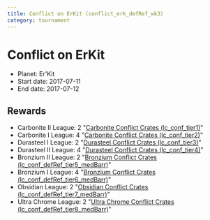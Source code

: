 ```yaml
---
title: Conflict on ErKit (conflict_erk_defRef_wk3)
category: tournament
---
```

# Conflict on ErKit

  * Planet: Er'Kit
  * Start date: 2017-07-11
  * End date: 2017-07-12

## Rewards

  * Carbonite II League: 2 "[Carbonite Conflict Crates (lc_conf_tier1)](lc_conf_tier1.html)"
  * Carbonite I League: 4 "[Carbonite Conflict Crates (lc_conf_tier2)](lc_conf_tier2.html)"
  * Durasteel I League: 2 "[Durasteel Conflict Crates (lc_conf_tier3)](lc_conf_tier3.html)"
  * Durasteel II League: 4 "[Durasteel Conflict Crates (lc_conf_tier4)](lc_conf_tier4.html)"
  * Bronzium II League: 2 "[Bronzium Conflict Crates (lc_conf_defRef_tier5_medBarr)](lc_conf_defRef_tier5_medBarr.html)"
  * Bronzium I League: 4 "[Bronzium Conflict Crates (lc_conf_defRef_tier6_medBarr)](lc_conf_defRef_tier6_medBarr.html)"
  * Obsidian League: 2 "[Obsidian Conflict Crates (lc_conf_defRef_tier7_medBarr)](lc_conf_defRef_tier7_medBarr.html)"
  * Ultra Chrome League: 2 "[Ultra Chrome Conflict Crates (lc_conf_defRef_tier8_medBarr)](lc_conf_defRef_tier8_medBarr.html)"
